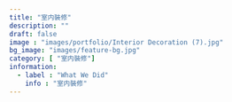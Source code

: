 ```yaml
---
title: "室内裝修"
description: ""
draft: false
image : "images/portfolio/Interior Decoration (7).jpg"
bg_image: "images/feature-bg.jpg"
category: [ "室内裝修"]
information:
  - label : "What We Did"
    info : "室内裝修"
---
```



